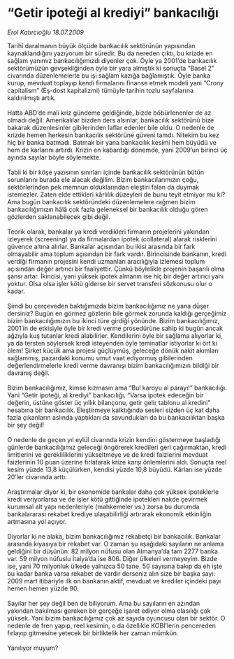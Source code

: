 # “Getir ipoteği al krediyi” bankacılığı

*Erol Katırcıoğlu 18.07.2009*

<div class="taraf_structure_2col_1zq">
<div class="margen_n">



 <p>Tarihî daralmanın büyük ölçüde bankacılık sektörünün yapısından kaynaklandığını yazıyorum bir süredir. Bu da nereden çıktı, bu krizde en sağlam yanımız bankacılığımızdı diyenler çok. Öyle ya 2001’de bankacılık sektörümüzün gevşekliğinden öyle bir yara almıştık ki sonuçta “Basel 2” civarında düzenlemelerle bu işi sağlam kazığa bağlamıştık. Öyle banka kurup, mevduat toplayıp kendi firmalarını finanse etmek modeli yani “Crony capitalism” (Eş-dost kapitalizmi) tümüyle tarihin tozlu sayfalarına kaldırılmıştı artık. <br/><br/>Hatta ABD’de mali kriz gündeme geldiğinde, bizde böbürlenenler de az olmadı değil. Amerikalılar bizden ders alsınlar, bankacılık sektörünü bize bakarak düzenlesinler gibilerinden laflar edenler bile oldu. O nedenle de krizde hemen herkesin bankacılık sektörüne güveni tamdı. Nitekim bu kez hiç bir banka batmadı. Batmak bir yana bankacılık kesimi hem büyüdü ve hem de karlarını artırdı. Krizin en kabardığı dönemde, yani 2009’un birinci üç ayında sayılar böyle söylemekte. <br/><br/>Tabii ki bir köşe yazısının sınırları içinde bankacılık sektörünün bütün sorunlarını burada ele alacak değilim. Bizim bankacılarımızın çoğu, sektörlerinden pek memnun olduklarından eleştiri falan da duymak istemezler. Zaten elde ettikleri kârlılık düzeyleri de bunu teyit etmiyor mu ki? Ama bugün bankacılık sektöründeki düzenlemelere rağmen bizim bankacılığımızın hâlâ çok fazla geleneksel bir bankacılık olduğu gören gözlerden saklanabilecek gibi değil. <br/><br/>Teorik olarak, bankalar ya kredi verdikleri firmanın projelerini yakından izleyerek (screening) ya da firmalardan ipotek (collateral) alarak risklerini güvence altına alırlar. Bankalar açısından bu ikisi arasında bir fark olmayabilir ama toplum açısından bir fark vardır. Birincisinde bankanın, kredi verdiği firmanın projesini kendi uzmanları aracılığıyla izlemesi toplum açısından değer artırıcı bir faaliyettir. Çünkü böylelikle projenin başarılı olma şansı artar. İkincisi, yani yüksek ipotek almanın ise hiç bir değer artırıcı yanı yoktur. Olsa olsa işler kötü giderse bir servet transferi sözkonusu olur o kadar. <br/><br/>Şimdi bu çerçeveden baktığımızda bizim bankacılığımız ne yana düşer dersiniz? Bugün en görmez gözlerin bile görmek zorunda kaldığı gerçeğimiz bizim bankacılığımızın bu ikinci türe girdiği yönünde. Bizim bankacılığımız, 2001’in de etkisiyle öyle bir kredi verme prosedürüne sahip ki bugün ancak ağzıyla kuş tutanlar kredi alabilirler. Kendilerini öyle bir sağlama alıyorlar ki, ya da tersten söylersek kredi isteyenden öyle teminatlar istiyorlar ki ört ki ölem! Şirket küçük ama projesi güçlüymüş, geleceğe dönük nakit akımları sağlammış, pazardaki konumu umut vaat ediyormuş gibilerinden değerlendirmelerle kredi verme davranışı bizim bankacılığımızın bildiği bir davranış değil. <br/><br/>Bizim bankacılığımız, kimse kızmasın ama “Bul karoyu al parayı!” bankacılığı. Yani “Getir ipoteği, al krediyi” bankacılığı. “Varsa ipotek edeceğin bir değerin, üstüne göster üç yıllık bilançonu, getir gelir tablonu al kredini” hesabına bir bankacılık. Eleştirmeye kalktığında sesleri sizden üç kat daha fazla çıkanların aslında yaptıkları da savundukları da bu bankacılıktan başka bir şey değil! <br/><br/>O nedenle de geçen yıl eylül civarında krizin kendini göstermeye başladığı günlerde bankacılığımız geleceği öngörerek kredileri geri çağırmaktan, kredi limitlerini ve gerekliliklerini yükseltmeye ve de kredi faizlerini mevduat faizlerinin 10 puan üzerine fırlatarak krize karşı önlemlerini aldı. Sonuçta reel kesim yüzde 13,8 küçülürken, kendisi yüzde 10,8 büyüdü. Kârları ise yüzde 20’ler civarında arttı. <br/><br/>Araştırmalar diyor ki, bir ekonomide bankalar daha çok yüksek ipoteklerle kredi veriyorlarsa ve de işler kötü gittiğinde ipotekleri nakde çevirmek kurumsal alt yapı nedenleriyle (mahkemeler vs.) zorsa bu durumda bankalararası rekabet krediye ulaşabilirliği artırarak ekonomik etkinliğin artmasına yol açıyor. <br/><br/>Diyorlar ki ne alaka, bizim bankacılığımız rekabetçi bir bankacılık. Bankalar arasında kıyasıya bir rekabet var. O zaman şu aşağıdaki sayıların ne anlama geldiğini bir düşünün: 82 milyon nüfusu olan Almanya’da tam 2277 banka var. 59 milyon nüfuslu İtalya’da ise 806. Diğer ülkeleri vermeyeyim. Bizde ise, yani 70 milyonluk ülkede yalnızca 50 tane. 50 sayısına bakıp da eh işte bu kadar banka varsa rekabet de vardır derseniz alın size bir başka sayı: 2009 mart itibariyle ilk on bankanın aktif, mevduat ve krediler içindeki payı hemen hemen yüzde 90. <br/><br/>Sayılar her şey değil ben de biliyorum. Ama bu sayıların en azından yakından bakılması gereken bir gerçeğe işaret ediyor olma olasılığı çok yüksek. Yani bizim bankacılığımız çok az sayıda oyuncusu olan bir sektör. O nedenle de fren yapıp, reel kesimin, o da özellikle KOBİ’lerin pencereden fırlayıp gitmesine yetecek bir birliktelik her zaman mümkün. <br/><br/>Yanılıyor muyum?</p>
<br/>
<br/>
<br/>



<br/>


<div id="taraf_not">
</div>

</div>


</div>
